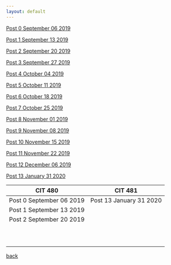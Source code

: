 ```yaml
---
layout: default
---
```

 




<a href="2019-09-06-Blog-Entry-0.html">Post 0 September 06 2019</a>

<a href="2019-09-13-Blog-Entry-1.html">Post 1 September 13 2019</a>

<a href="2019-09-20-Blog-Entry-2.html">Post 2 September 20 2019</a>

<a href="2019-09-27-Blog-Entry-3.html">Post 3 September 27 2019</a>

<a href="2019-10-04-Blog-Entry-4.html">Post 4 October 04 2019</a>

<a href="2019-10-11-Blog-Entry-5.html">Post 5 October 11 2019</a>

<a href="2019-10-18-Blog-Entry-6.html">Post 6 October 18 2019</a>

<a href="2019-10-25-Blog-Entry-7.html">Post 7 October 25 2019</a>

<a href="2019-11-01-Blog-Entry-8.html">Post 8 November 01 2019</a>

<a href="2019-11-08-Blog-Entry-9.html">Post 9 November 08 2019</a>

<a href="2019-11-15-Blog-Entry-10.html">Post 10 November 15 2019</a>

<a href="2019-11-22-Blog-Entry-11.html">Post 11 November 22 2019</a>

<a href="2019-12-06-Blog-Entry-12.html">Post 12 December 06 2019</a>

<a href="2020-01-31-Blog-Entry-13.html">Post 13 January 31 2020</a>




|          CIT 480         |         CIT 481         |
|:------------------------:|:-----------------------:|
| Post 0 September 06 2019 | Post 13 January 31 2020 |
| Post 1 September 13 2019 |                         |
| Post 2 September 20 2019 |                         |
|                          |                         |
|                          |                         |
|                          |                         |
|                          |                         |
|                          |                         |
|                          |                         |
|                          |                         |
|                          |                         |
|                          |                         |
|                          |                         |






[back](./)
